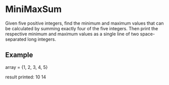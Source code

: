 # MiniMaxSum

Given five positive integers, find the minimum and maximum values that can be calculated by summing exactly four of the five integers. Then print the respective minimum and maximum values as a single line of two space-separated long integers. 

## Example

array = {1, 2, 3, 4, 5}

result printed: 10 14